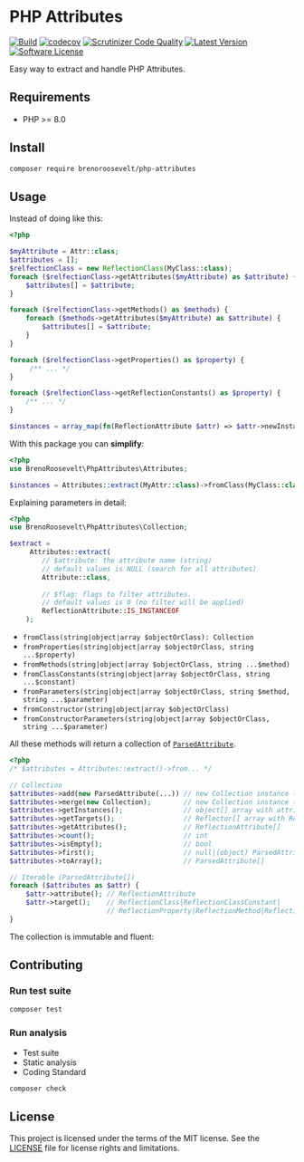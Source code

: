 # PHP Attributes
[![Build](https://github.com/brenoroosevelt/php-attributes/actions/workflows/ci.yml/badge.svg)](https://github.com/brenoroosevelt/php-attributes/actions/workflows/ci.yml)
[![codecov](https://codecov.io/gh/brenoroosevelt/php-attributes/branch/main/graph/badge.svg?token=S1QBA18IBX)](https://codecov.io/gh/brenoroosevelt/php-attributes)
[![Scrutinizer Code Quality](https://scrutinizer-ci.com/g/brenoroosevelt/php-attributes/badges/quality-score.png?b=main)](https://scrutinizer-ci.com/g/brenoroosevelt/php-attributes/?branch=main)
[![Latest Version](https://img.shields.io/github/release/brenoroosevelt/php-attributes.svg?style=flat)](https://github.com/brenoroosevelt/php-attributes/releases)
[![Software License](https://img.shields.io/badge/license-MIT-brightgreen.svg?style=flat)](LICENSE.md)

Easy way to extract and handle PHP Attributes.

## Requirements

* PHP >= 8.0

## Install 

```bash
composer require brenoroosevelt/php-attributes
```

## Usage
Instead of doing like this:

```php
<?php

$myAttribute = Attr::class;
$attributes = [];
$relfectionClass = new ReflectionClass(MyClass::class);
foreach ($relfectionClass->getAttributes($myAttribute) as $attribute) {
    $attributes[] = $attribute;
}

foreach ($relfectionClass->getMethods() as $methods) {
    foreach ($methods->getAttributes($myAttribute) as $attribute) {
        $attributes[] = $attribute;
    }
}

foreach ($relfectionClass->getProperties() as $property) {
     /** ... */
}

foreach ($relfectionClass->getReflectionConstants() as $property) {
    /** ... */
}

$instances = array_map(fn(ReflectionAttribute $attr) => $attr->newInstance(), $attributes);
```
With this package you can **simplify**:

```php
<?php
use BrenoRoosevelt\PhpAttributes\Attributes;

$instances = Attributes::extract(MyAttr::class)->fromClass(MyClass::class)->getInstances();
```
Explaining parameters in detail:

```php
<?php
use BrenoRoosevelt\PhpAttributes\Collection;

$extract = 
     Attributes::extract(
        // $attribute: the attribute name (string)
        // default values is NULL (search for all attributes)
        Attribute::class,
        
        // $flag: flags to filter attributes.     
        // default values is 0 (no filter will be applied)
        ReflectionAttribute::IS_INSTANCEOF
    );
```
 * `fromClass(string|object|array $objectOrClass): Collection`
 * `fromProperties(string|object|array $objectOrClass, string ...$property)`
 * `fromMethods(string|object|array $objectOrClass, string ...$method)`
 * `fromClassConstants(string|object|array $objectOrClass, string ...$constant)`
 * `fromParameters(string|object|array $objectOrClass, string $method, string ...$parameter)`
 * `fromConstructor(string|object|array $objectOrClass)`
 * `fromConstructorParameters(string|object|array $objectOrClass, string ...$parameter)`

All these methods will return a collection of [`ParsedAttribute`](src/ParsedAttribute.php).

```php
<?php
/* $attributes = Attributes::extract()->from... */ 

// Collection
$attributes->add(new ParsedAttribute(...)) // new Collection instance (immutable)
$attributes->merge(new Collection);        // new Collection instance (immutable)
$attributes->getInstances();               // object[] array with attributes instances
$attributes->getTargets();                 // Reflector[] array with Reflection objects target by attributes
$attributes->getAttributes();              // ReflectionAttribute[]
$attributes->count();                      // int
$attributes->isEmpty();                    // bool
$attributes->first();                      // null|(object) ParsedAttribute
$attributes->toArray();                    // ParsedAttribute[]

// Iterable (ParsedAttribute[])
foreach ($attributes as $attr) {
    $attr->attribute(); // ReflectionAttribute
    $attr->target();    // ReflectionClass|ReflectionClassConstant|
                        // ReflectionProperty|ReflectionMethod|ReflectionParameter
}

```
The collection is immutable and fluent:

## Contributing

### Run test suite
```bash
composer test
```

### Run analysis
* Test suite
* Static analysis
* Coding Standard

```bash
composer check
```
## License

This project is licensed under the terms of the MIT license. See the [LICENSE](LICENSE.md) file for license rights and limitations.